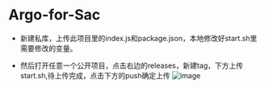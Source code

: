 # Argo-for-Sac

* 新建私库，上传此项目里的index.js和package.json，本地修改好start.sh里需要修改的变量。

* 然后打开任意一个公开项目，点击右边的releases，新建tag，下方上传start.sh,待上传完成，点击下方的push确定上传
![image](https://github.com/eoovve/Argo-for-Sac/assets/142894633/5d579774-2a68-42e5-a812-6f5da3b5a3c7)
